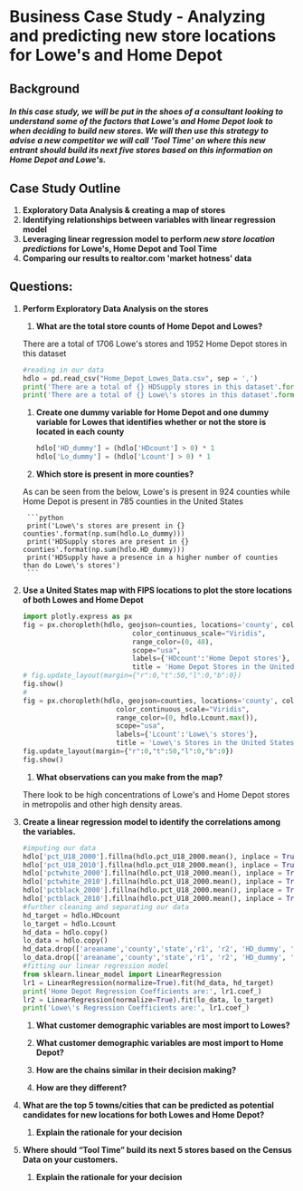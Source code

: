 # Business Case Study - Analyzing and predicting new store locations for Lowe's and Home Depot

## Background

##### In this case study, we will be put in the shoes of a consultant looking to understand some of the factors that Lowe's and Home Depot look to when deciding to build new stores. We will then use this strategy to advise a new competitor we will call 'Tool Time' on where this new entrant should build its next five stores based on this information on Home Depot and Lowe's.

## Case Study Outline 

1. **Exploratory Data Analysis & creating a map of stores**
1. **Identifying relationships between variables with linear regression model**
1. **Leveraging linear regression model to perform _new store location predictions_ for Lowe's, Home Depot and Tool Time**
1. **Comparing our results to realtor.com 'market hotness' data** 


## Questions:
1. **Perform Exploratory Data Analysis on the stores**
	1. **What are the total store counts of Home Depot and Lowes?**

	There are a total of 1706 Lowe's stores and 1952 Home Depot stores in this dataset 

	```python
	#reading in our data 
	hdlo = pd.read_csv("Home_Depot_Lowes_Data.csv", sep = ',')
	print('There are a total of {} HDSupply stores in this dataset'.format(np.sum(hdlo.HDcount)))
	print('There are a total of {} Lowe\'s stores in this dataset'.format(np.sum(hdlo.Lcount)))
	```

	1. **Create one dummy variable for Home Depot and one dummy variable for Lowes
that identifies whether or not the store is located in each county**

		```python
		hdlo['HD_dummy'] = (hdlo['HDcount'] > 0) * 1
		hdlo['Lo_dummy'] = (hdlo['Lcount'] > 0) * 1
		```

	1. **Which store is present in more counties?**

	As can be seen from the below, Lowe's is present in 924 counties while Home Depot is present in 785 counties in the United States 

		```python
		print('Lowe\'s stores are present in {} counties'.format(np.sum(hdlo.Lo_dummy)))
		print('HDSupply stores are present in {} counties'.format(np.sum(hdlo.HD_dummy)))
		print('HDSupply have a presence in a higher number of counties than do Lowe\'s stores')
		```

1. **Use a United States map with FIPS locations to plot the store locations of both Lowes
and Home Depot**

	```python
	import plotly.express as px
	fig = px.choropleth(hdlo, geojson=counties, locations='county', color='HDcount',
	                           color_continuous_scale="Viridis",
	                           range_color=(0, 48),
	                           scope="usa",
	                           labels={'HDcount':'Home Depot stores'},
	                           title = 'Home Depot Stores in the United States')
	# fig.update_layout(margin={"r":0,"t":50,"l":0,"b":0})
	fig.show()
	#
	fig = px.choropleth(hdlo, geojson=counties, locations='county', color='Lcount',
                           color_continuous_scale="Viridis",
                           range_color=(0, hdlo.Lcount.max()),
                           scope="usa",
                           labels={'Lcount':'Lowe\'s stores'},
                           title = 'Lowe\'s Stores in the United States')
	fig.update_layout(margin={"r":0,"t":50,"l":0,"b":0})
	fig.show()
	```
	1. **What observations can you make from the map?**

	There look to be high concentrations of Lowe's and Home Depot stores in metropolis and other high density areas. 

1. **Create a linear regression model to identify the correlations among the variables.**
		
	```python
	#imputing our data
	hdlo['pct_U18_2000'].fillna(hdlo.pct_U18_2000.mean(), inplace = True)
	hdlo['pct_U18_2010'].fillna(hdlo.pct_U18_2000.mean(), inplace = True)
	hdlo['pctwhite_2000'].fillna(hdlo.pct_U18_2000.mean(), inplace = True)
	hdlo['pctwhite_2010'].fillna(hdlo.pct_U18_2000.mean(), inplace = True)
	hdlo['pctblack_2000'].fillna(hdlo.pct_U18_2000.mean(), inplace = True)
	hdlo['pctblack_2010'].fillna(hdlo.pct_U18_2000.mean(), inplace = True)
	#further cleaning and separating our data 
	hd_target = hdlo.HDcount
	lo_target = hdlo.Lcount
	hd_data = hdlo.copy()
	lo_data = hdlo.copy()
	hd_data.drop(['areaname','county','state','r1', 'r2', 'HD_dummy', 'Lo_dummy','HDcount','Lcount'], axis = 1, inplace = True)
	lo_data.drop(['areaname','county','state','r1', 'r2', 'HD_dummy', 'Lo_dummy','HDcount','Lcount'], axis = 1, inplace = True)
	#fitting our linear regression model
	from sklearn.linear_model import LinearRegression
	lr1 = LinearRegression(normalize=True).fit(hd_data, hd_target)
	print('Home Depot Regression Coefficients are:', lr1.coef_)
	lr2 = LinearRegression(normalize=True).fit(lo_data, lo_target)
	print('Lowe\'s Regression Coefficients are:', lr1.coef_)
	```

	1. **What customer demographic variables are most import to Lowes?**

	

	1. **What customer demographic variables are most import to Home Depot?**
	1. **How are the chains similar in their decision making?**
	1. **How are they different?**

1. **What are the top 5 towns/cities that can be predicted as potential candidates for new
locations for both Lowes and Home Depot?**
	1. **Explain the rationale for your decision**

1. **Where should “Tool Time” build its next 5 stores based on the Census Data on your
customers.**
	1. **Explain the rationale for your decision**

